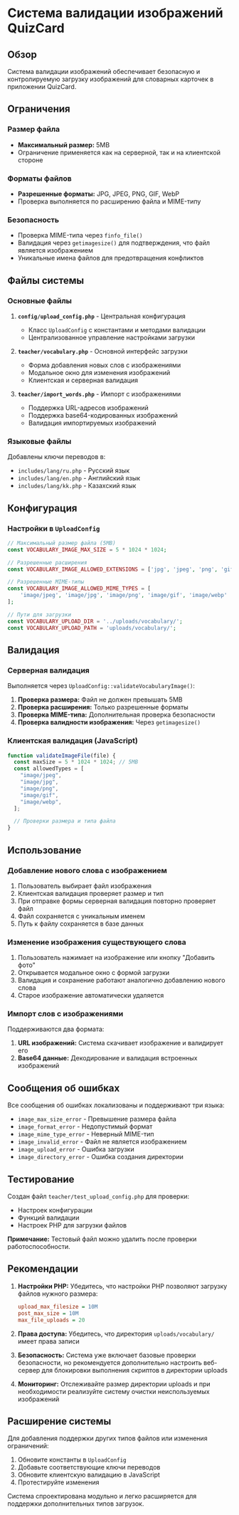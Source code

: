 # Система валидации изображений QuizCard

## Обзор

Система валидации изображений обеспечивает безопасную и контролируемую загрузку изображений для словарных карточек в приложении QuizCard.

## Ограничения

### Размер файла

- **Максимальный размер:** 5MB
- Ограничение применяется как на серверной, так и на клиентской стороне

### Форматы файлов

- **Разрешенные форматы:** JPG, JPEG, PNG, GIF, WebP
- Проверка выполняется по расширению файла и MIME-типу

### Безопасность

- Проверка MIME-типа через `finfo_file()`
- Валидация через `getimagesize()` для подтверждения, что файл является изображением
- Уникальные имена файлов для предотвращения конфликтов

## Файлы системы

### Основные файлы

1. **`config/upload_config.php`** - Центральная конфигурация

   - Класс `UploadConfig` с константами и методами валидации
   - Централизованное управление настройками загрузки

2. **`teacher/vocabulary.php`** - Основной интерфейс загрузки

   - Форма добавления новых слов с изображениями
   - Модальное окно для изменения изображений
   - Клиентская и серверная валидация

3. **`teacher/import_words.php`** - Импорт с изображениями
   - Поддержка URL-адресов изображений
   - Поддержка base64-кодированных изображений
   - Валидация импортируемых изображений

### Языковые файлы

Добавлены ключи переводов в:

- `includes/lang/ru.php` - Русский язык
- `includes/lang/en.php` - Английский язык
- `includes/lang/kk.php` - Казахский язык

## Конфигурация

### Настройки в `UploadConfig`

```php
// Максимальный размер файла (5MB)
const VOCABULARY_IMAGE_MAX_SIZE = 5 * 1024 * 1024;

// Разрешенные расширения
const VOCABULARY_IMAGE_ALLOWED_EXTENSIONS = ['jpg', 'jpeg', 'png', 'gif', 'webp'];

// Разрешенные MIME-типы
const VOCABULARY_IMAGE_ALLOWED_MIME_TYPES = [
    'image/jpeg', 'image/jpg', 'image/png', 'image/gif', 'image/webp'
];

// Пути для загрузки
const VOCABULARY_UPLOAD_DIR = '../uploads/vocabulary/';
const VOCABULARY_UPLOAD_PATH = 'uploads/vocabulary/';
```

## Валидация

### Серверная валидация

Выполняется через `UploadConfig::validateVocabularyImage()`:

1. **Проверка размера:** Файл не должен превышать 5MB
2. **Проверка расширения:** Только разрешенные форматы
3. **Проверка MIME-типа:** Дополнительная проверка безопасности
4. **Проверка валидности изображения:** Через `getimagesize()`

### Клиентская валидация (JavaScript)

```javascript
function validateImageFile(file) {
  const maxSize = 5 * 1024 * 1024; // 5MB
  const allowedTypes = [
    "image/jpeg",
    "image/jpg",
    "image/png",
    "image/gif",
    "image/webp",
  ];

  // Проверки размера и типа файла
}
```

## Использование

### Добавление нового слова с изображением

1. Пользователь выбирает файл изображения
2. Клиентская валидация проверяет размер и тип
3. При отправке формы серверная валидация повторно проверяет файл
4. Файл сохраняется с уникальным именем
5. Путь к файлу сохраняется в базе данных

### Изменение изображения существующего слова

1. Пользователь нажимает на изображение или кнопку "Добавить фото"
2. Открывается модальное окно с формой загрузки
3. Валидация и сохранение работают аналогично добавлению нового слова
4. Старое изображение автоматически удаляется

### Импорт слов с изображениями

Поддерживаются два формата:

1. **URL изображений:** Система скачивает изображение и валидирует его
2. **Base64 данные:** Декодирование и валидация встроенных изображений

## Сообщения об ошибках

Все сообщения об ошибках локализованы и поддерживают три языка:

- `image_max_size_error` - Превышение размера файла
- `image_format_error` - Недопустимый формат
- `image_mime_type_error` - Неверный MIME-тип
- `image_invalid_error` - Файл не является изображением
- `image_upload_error` - Ошибка загрузки
- `image_directory_error` - Ошибка создания директории

## Тестирование

Создан файл `teacher/test_upload_config.php` для проверки:

- Настроек конфигурации
- Функций валидации
- Настроек PHP для загрузки файлов

**Примечание:** Тестовый файл можно удалить после проверки работоспособности.

## Рекомендации

1. **Настройки PHP:** Убедитесь, что настройки PHP позволяют загрузку файлов нужного размера:

   ```ini
   upload_max_filesize = 10M
   post_max_size = 10M
   max_file_uploads = 20
   ```

2. **Права доступа:** Убедитесь, что директория `uploads/vocabulary/` имеет права записи

3. **Безопасность:** Система уже включает базовые проверки безопасности, но рекомендуется дополнительно настроить веб-сервер для блокировки выполнения скриптов в директории uploads

4. **Мониторинг:** Отслеживайте размер директории uploads и при необходимости реализуйте систему очистки неиспользуемых изображений

## Расширение системы

Для добавления поддержки других типов файлов или изменения ограничений:

1. Обновите константы в `UploadConfig`
2. Добавьте соответствующие ключи переводов
3. Обновите клиентскую валидацию в JavaScript
4. Протестируйте изменения

Система спроектирована модульно и легко расширяется для поддержки дополнительных типов загрузок.
